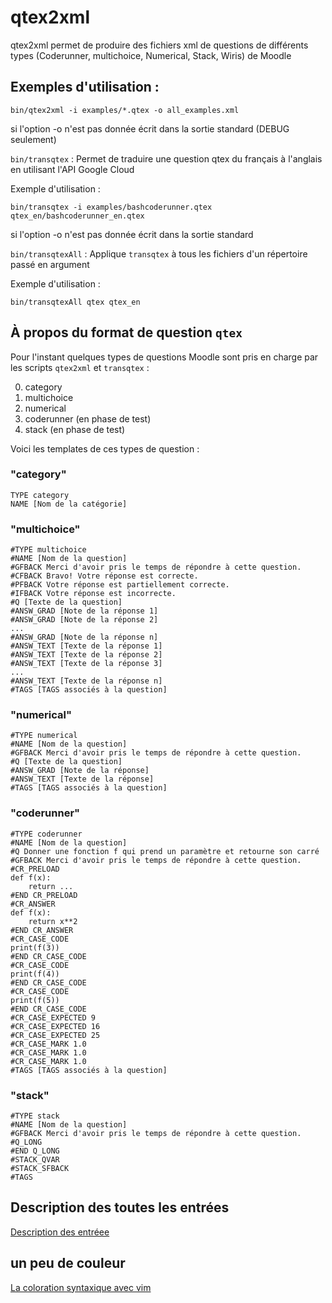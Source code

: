 # qtex2xml
qtex2xml permet de produire des fichiers xml de questions de différents types (Coderunner, multichoice, Numerical, Stack, Wiris) de Moodle

## Exemples d'utilisation : 

    bin/qtex2xml -i examples/*.qtex -o all_examples.xml

si l'option -o n'est pas donnée écrit dans la sortie standard (DEBUG seulement)

`bin/transqtex` :
    Permet de traduire une question qtex du français à l'anglais en utilisant l'API Google Cloud

Exemple d'utilisation :

    bin/transqtex -i examples/bashcoderunner.qtex qtex_en/bashcoderunner_en.qtex

si l'option -o n'est pas donnée écrit dans la sortie standard

`bin/transqtexAll` :
    Applique `transqtex` à tous les fichiers d'un répertoire passé en argument

Exemple d'utilisation :

    bin/transqtexAll qtex qtex_en

## À propos du format de question `qtex`

Pour l'instant quelques types de questions Moodle sont pris en charge par les scripts 
`qtex2xml` et `transqtex` :

0. category
1. multichoice
2. numerical
3. coderunner (en phase de test)
3. stack      (en phase de test)

Voici les templates de ces types de question : 
### "category"
```
TYPE category
NAME [Nom de la catégorie]
```
### "multichoice"
```
#TYPE multichoice
#NAME [Nom de la question]
#GFBACK Merci d'avoir pris le temps de répondre à cette question.
#CFBACK Bravo! Votre réponse est correcte.
#PFBACK Votre réponse est partiellement correcte.
#IFBACK Votre réponse est incorrecte.
#Q [Texte de la question]
#ANSW_GRAD [Note de la réponse 1]
#ANSW_GRAD [Note de la réponse 2]
...
#ANSW_GRAD [Note de la réponse n]
#ANSW_TEXT [Texte de la réponse 1]
#ANSW_TEXT [Texte de la réponse 2]
#ANSW_TEXT [Texte de la réponse 3]
...
#ANSW_TEXT [Texte de la réponse n]
#TAGS [TAGS associés à la question]
```
### "numerical"
```
#TYPE numerical
#NAME [Nom de la question]
#GFBACK Merci d'avoir pris le temps de répondre à cette question.
#Q [Texte de la question]
#ANSW_GRAD [Note de la réponse]
#ANSW_TEXT [Texte de la réponse]
#TAGS [TAGS associés à la question]
```
### "coderunner"
```
#TYPE coderunner
#NAME [Nom de la question]
#Q Donner une fonction f qui prend un paramètre et retourne son carré
#GFBACK Merci d'avoir pris le temps de répondre à cette question.
#CR_PRELOAD
def f(x):
    return ...
#END CR_PRELOAD
#CR_ANSWER
def f(x):
    return x**2
#END CR_ANSWER
#CR_CASE_CODE
print(f(3))
#END CR_CASE_CODE
#CR_CASE_CODE
print(f(4))
#END CR_CASE_CODE
#CR_CASE_CODE
print(f(5))
#END CR_CASE_CODE
#CR_CASE_EXPECTED 9
#CR_CASE_EXPECTED 16
#CR_CASE_EXPECTED 25
#CR_CASE_MARK 1.0
#CR_CASE_MARK 1.0
#CR_CASE_MARK 1.0
#TAGS [TAGS associés à la question] 
```
### "stack"
```
#TYPE stack
#NAME [Nom de la question]
#GFBACK Merci d'avoir pris le temps de répondre à cette question.
#Q_LONG
#END Q_LONG
#STACK_QVAR 
#STACK_SFBACK 
#TAGS
```

## Description des toutes les entrées
[Description des entréee](doc/entrees.md)
## un peu de couleur
[La coloration syntaxique avec vim](doc/vim.md)
